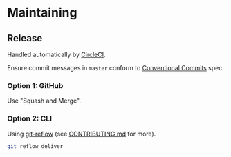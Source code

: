 # Maintaining

## Release

Handled automatically by [CircleCI](https://circleci.com/).

Ensure commit messages in `master` conform to [Conventional Commits](https://conventionalcommits.org/) spec.

### Option 1: GitHub

Use "Squash and Merge".

### Option 2: CLI

Using [git-reflow](https://github.com/reenhanced/gitreflow) (see [CONTRIBUTING.md](./CONTRIBUTING.md) for more).

```bash
git reflow deliver
```
